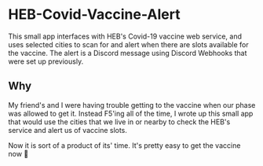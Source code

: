 # HEB-Covid-Vaccine-Alert
This small app interfaces with HEB's Covid-19 vaccine web service, and uses selected cities to scan for and alert when there are slots available for the vaccine. The alert is a Discord message using Discord Webhooks that were set up previously.

## Why
My friend's and I were having trouble getting to the vaccine when our phase was allowed to get it. Instead F5'ing all of the time, I wrote up this small app that would use the cities that we live in or nearby to check the HEB's service and alert us of vaccine slots. 

Now it is sort of a product of its' time. It's pretty easy to get the vaccine now :syringe:
